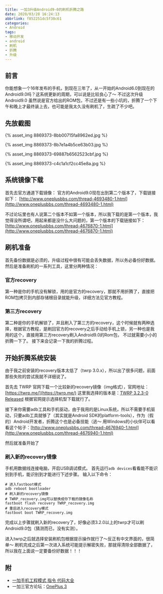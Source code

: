 ```yaml
---
title: 一加3升级Android9-0的刷机折腾之路
date: 2020/03/28 16:24:13
abbrlink: f852251dc5f30c61
categories:
- Android
tags:
- 移动开发
- android
- 刷机
- 折腾
- 升级
---
```

## 前言
你能想象一个16年发布的手机，到现在三年了，从一开始的Android6.0到现在的Android9.0吗？这系统更新的周期，可以说是比较良心了～
不过这次升级Android9.0 虽然说是官方给出的ROM包，不过还是有一些小坑的，折腾了一个下午和晚上才最终装上去，也可能是我太久没有刷机了，生疏了不少吧。

## 先放截图
{% asset_img 8869373-8bb00715fa8962ed.jpg %}

{% asset_img 8869373-8b7e1a4b5ce63b03.jpg %}

{% asset_img 8869373-69887b6562523cbf.jpg %}

{% asset_img 8869373-c4c1a1cf2cc45e8a.jpg %}

## 系统镜像下载
首先去官方通道下载镜像：
官方的Android9.0现在出到第二个版本了，下载链接如下：
[http://www.oneplusbbs.com/thread-4693480-1.html](http://www.oneplusbbs.com/thread-4693480-1.html)

不过论坛里也有人说第二个版本不如第一个版本，所以我下载的是第一个版本，我觉得没所谓吧，用起来都是没什么大问题的，第一个版本的下载链接如下：
[http://www.oneplusbbs.com/thread-4676870-1.html](http://www.oneplusbbs.com/thread-4676870-1.html)


## 刷机准备
首先备份数据是必须的，升级过程中很有可能会丢失数据，所以务必备份好数据。
然后是准备刷机的一系列工具，这里分两种情况：

### 官方recovery
第一种是你的手机没有解锁，用的是官方的recovery，那就不用折腾了，直接把ROM包拷贝到内部存储根目录就能升级，详细方法见官方教程。

### 第三方recovery
第二种是你的手机解锁了，并且刷入了第三方的recovery，这个时候就有两种选择，根据官方教程，是刷回官方的recovery之后手动给手机上锁，另一种也是我用的这个，直接用第三方recovery刷入Android9.0的Rom包， 不过就需要小小的折腾一下了。
接下来会记录一下我的折腾过程。


## 开始折腾系统安装
由于我之前安装的recovery版本太低了（twrp 3.0.x），所以出了很多问题，前面那些失败的尝试我就不详细说了。

首先去 TWRP 官网下载一个比较新的recovery镜像（img格式），官网地址：
[https://twrp.me/](https://twrp.me/)
这里我选择的版本是：[TWRP 3.2.3-0 Released](https://twrp.me/site/update/2018/08/06/twrp-3.2.3-0-released.html)
根据官网提示选择机型下载就行了。

接下来你需要adb工具和手机驱动，由于我用的是Linux系统，所以不需要手机驱动，只要adb工具就够了（其实就是Android SDK的platform-tools），作为（假的）Android开发者，折腾这个也是必备技能（逃～
用Windows的小伙伴可以看看这个帖子：[http://www.oneplusbbs.com/thread-4676940-1.html](http://www.oneplusbbs.com/thread-4676940-1.html)

然后就准备开始了

### 刷入新的recovery镜像
手机用数据线连接电脑，开启USB调试模式。
首先运行`adb devices`看看能不能识别到手机，能识别到才能进行下述步骤。
输入以下命令：
```
# 进入fastboot模式
adb reboot bootloader
# 刷入新的recovery镜像
# TWRP_recovery.img可以替换成你下载的镜像名称
fastboot flash recovery TWRP_recovery.img
# 重启进入recovery模式
fastboot boot TWRP_recovery.img
```
完成以上步骤就刷入新的recovery了，好像必须3.2.0以上的twrp才可以刷Android9.0包（猜测而已，没有实测）。

进入twrp之后就选择安装刷机包根据提示操作就行了～反正有中文界面的，很简单～
刷机完成之后第一次进入系统可能提示解密失败，那就得清除全部数据了，所以我在上面说一定要备份好数据！！！


## 附
- [一加手机工程模式 指令 代码大全](http://www.oneplusbbs.com/thread-2911325-1.html)
- 一加三官方论坛：[OnePlus 3](http://www.oneplusbbs.com/forum-115-1.html)
